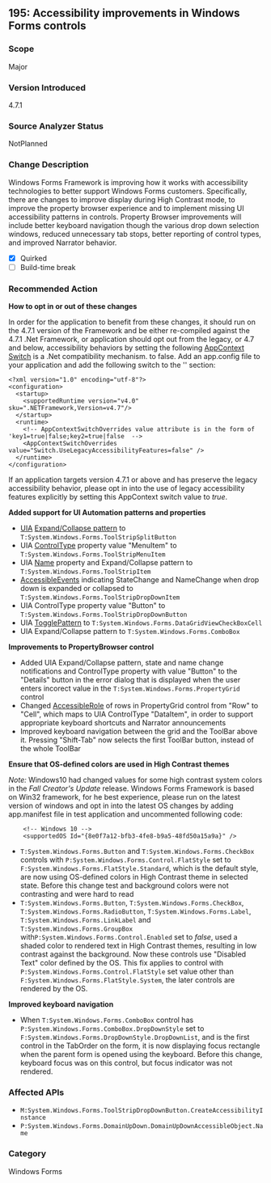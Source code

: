 ## 195: Accessibility improvements in Windows Forms controls

### Scope
Major

### Version Introduced
4.7.1

### Source Analyzer Status
NotPlanned

### Change Description
Windows Forms Framework is improving how it works with accessibility technologies to better support Windows Forms customers. Specifically, there are changes to improve display during High Contrast mode, to improve the property browser experience and to implement missing UI accessibility patterns in controls. Property Browser improvements will include better keyboard navigation though the various drop down selection windows, reduced unnecessary tab stops, better reporting of control types, and improved Narrator behavior. 

- [x] Quirked
- [ ] Build-time break

### Recommended Action
__How to opt in or out of these changes__
  
In order for the application to benefit from these changes, it should run on the 4.7.1 version of the Framework and be either re-compiled against the 4.7.1 .Net Framework, or application should opt out from the legacy, or 4.7 and below, accessibility behaviors by setting the following [AppContext Switch](https://docs.microsoft.com/en-us/dotnet/framework/configure-apps/file-schema/runtime/appcontextswitchoverrides-element) is a .Net compatibility mechanism.  to false. Add an app.config file to your application and add the following switch to the '<runtime/>' section:

    <?xml version="1.0" encoding="utf-8"?>
    <configuration>
      <startup>
        <supportedRuntime version="v4.0" sku=".NETFramework,Version=v4.7"/>
      </startup>
      <runtime>
        <!-- AppContextSwitchOverrides value attribute is in the form of 'key1=true|false;key2=true|false  -->
        <AppContextSwitchOverrides value="Switch.UseLegacyAccessibilityFeatures=false" />
      </runtime>
    </configuration>

If an application targets version 4.7.1 or above and has preserve the legacy accessibility behavior, please opt in into the use of legacy accessibility features explicitly by setting this AppContext switch value to *true*. 

__Added support for UI Automation patterns and properties__
- [UIA](https://docs.microsoft.com/en-us/dotnet/framework/ui-automation/ui-automation-overview) [Expand/Collapse pattern](https://docs.microsoft.com/en-us/dotnet/framework/ui-automation/implementing-the-ui-automation-expandcollapse-control-pattern) to `T:System.Windows.Forms.ToolStripSplitButton`
- UIA [ControlType](https://docs.microsoft.com/en-us/dotnet/framework/ui-automation/ui-automation-support-for-the-menubar-control-type) property value "MenuItem" to `T:System.Windows.Forms.ToolStripMenuItem`
- UIA [Name](https://docs.microsoft.com/en-us/dotnet/api/system.windows.automation.automationelement.nameproperty?view=netframework-4.7) property and Expand/Collapse pattern to `T:System.Windows.Forms.ToolStripItem`
- [AccessibleEvents](https://docs.microsoft.com/en-us/dotnet/api/system.windows.forms.accessibleevents?view=netframework-4.7) indicating StateChange and NameChange when drop down is expanded or collapsed to `T:System.Windows.Forms.ToolStripDropDownItem`
- UIA ControlType property value "Button" to `T:System.Windows.Forms.ToolStripDropDownButton`
- UIA [TogglePattern](https://docs.microsoft.com/en-us/dotnet/api/system.windows.automation.togglepattern?view=netframework-4.7) to `T:System.Windows.Forms.DataGridViewCheckBoxCell`
- UIA Expand/Collapse pattern to `T:System.Windows.Forms.ComboBox` 
 
__Improvements to PropertyBrowser control__
- Added UIA Expand/Collapse pattern, state and name change notifications and ControlType property with value "Button" to the "Details" button in the error dialog that is displayed when the user enters incorect value in the `T:System.Windows.Forms.PropertyGrid` control 
- Changed [AccessibleRole](https://docs.microsoft.com/en-us/dotnet/api/system.windows.forms.accessiblerole?view=netframework-4.7) of rows in PropertyGrid control from "Row" to "Cell", which maps to UIA ControlType "DataItem", in order to support appropriate keyboard shortcuts and Narrator announcements
- Improved keyboard navigation between the grid and the ToolBar above it. Pressing "Shift-Tab" now selects the first ToolBar button, instead of the whole ToolBar

__Ensure that OS-defined colors are used in High Contrast themes__

_Note:_ 
Windows10 had changed values for some high contrast system colors in the *Fall Creator's Update* release. Windows Forms Framework is based on Win32 framework, for he best experience, please run on the latest version of windows and opt in into the latest OS changes by adding app.manifest file in test application and uncommented following code:
```
    <!-- Windows 10 -->
    <supportedOS Id="{8e0f7a12-bfb3-4fe8-b9a5-48fd50a15a9a}" />
```

- `T:System.Windows.Forms.Button` and `T:System.Windows.Forms.CheckBox` controls with `P:System.Windows.Forms.Control.FlatStyle` set to `F:System.Windows.Forms.FlatStyle.Standard`, which is the default style, are now using OS-defined colors in High Contrast theme in selected state. Before this change test and background colors were not contrasting and were hard to read
- `T:System.Windows.Forms.Button`, `T:System.Windows.Forms.CheckBox`, `T:System.Windows.Forms.RadioButton`, `T:System.Windows.Forms.Label`, `T:System.Windows.Forms.LinkLabel` and `T:System.Windows.Forms.GroupBox` with`P:System.Windows.Forms.Control.Enabled` set to _false_, used a shaded color to rendered text in High Contrast themes, resulting in low contrast against the background. Now these controls use "Disabled Text" color defined by the OS. This fix applies to control with `P:System.Windows.Forms.Control.FlatStyle` set value other than `F:System.Windows.Forms.FlatStyle.System`, the later controls are rendered by the OS.

__Improved keyboard navigation__

- When `T:System.Windows.Forms.ComboBox` control has `P:System.Windows.Forms.ComboBox.DropDownStyle` set to `F:System.Windows.Forms.DropDownStyle.DropDownList`, and is the first control in the TabOrder on the form, it is now displaying focus rectangle when the parent form is opened using the keyboard. Before this change, keyboard focus was on this control, but focus indicator was not rendered.

### Affected APIs
* `M:System.Windows.Forms.ToolStripDropDownButton.CreateAccessibilityInstance`
* `P:System.Windows.Forms.DomainUpDown.DomainUpDownAccessibleObject.Name`

### Category
Windows Forms

<!--
    ### Original Bug

https://devdiv.visualstudio.com/DevDiv/_workitems/edit/364507
https://devdiv.visualstudio.com/DevDiv/_workitems/edit/366444
https://devdiv.visualstudio.com/DevDiv/_workitems/edit/382153
https://devdiv.visualstudio.com/DevDiv/_workitems/edit/382195
https://devdiv.visualstudio.com/DevDiv/_workitems/edit/382373
https://devdiv.visualstudio.com/DevDiv/_workitems/edit/386118
https://devdiv.visualstudio.com/DevDiv/_workitems/edit/386123
https://devdiv.visualstudio.com/DevDiv/_workitems/edit/386173
https://devdiv.visualstudio.com/DevDiv/_workitems/edit/386221
https://devdiv.visualstudio.com/DevDiv/_workitems/edit/386386
https://devdiv.visualstudio.com/DevDiv/_workitems/edit/386420
https://devdiv.visualstudio.com/DevDiv/_workitems/edit/387172
https://devdiv.visualstudio.com/DevDiv/_workitems/edit/392706
https://devdiv.visualstudio.com/DevDiv/_workitems/edit/394788
https://devdiv.visualstudio.com/DevDiv/_workitems/edit/396905
https://devdiv.visualstudio.com/DevDiv/_workitems/edit/399055
https://devdiv.visualstudio.com/DevDiv/_workitems/edit/399067
https://devdiv.visualstudio.com/DevDiv/_workitems/edit/399988
https://devdiv.visualstudio.com/DevDiv/_workitems/edit/404882
https://devdiv.visualstudio.com/DevDiv/_workitems/edit/404885
https://devdiv.visualstudio.com/DevDiv/_workitems/edit/407451
https://devdiv.visualstudio.com/DevDiv/_workitems/edit/411616
https://devdiv.visualstudio.com/DevDiv/_workitems/edit/411645
https://devdiv.visualstudio.com/DevDiv/_workitems/edit/426764
https://devdiv.visualstudio.com/DevDiv/_workitems/edit/430685
https://devdiv.visualstudio.com/DevDiv/_workitems/edit/434763
https://devdiv.visualstudio.com/DevDiv/_workitems/edit/436154
https://devdiv.visualstudio.com/DevDiv/_workitems/edit/436313
https://devdiv.visualstudio.com/DevDiv/_workitems/edit/437912
https://devdiv.visualstudio.com/DevDiv/_workitems/edit/449452
https://devdiv.visualstudio.com/DevDiv/_workitems/edit/457326
https://devdiv.visualstudio.com/DevDiv/_workitems/edit/461557

-->

<!-- breaking change id: 195 -->

